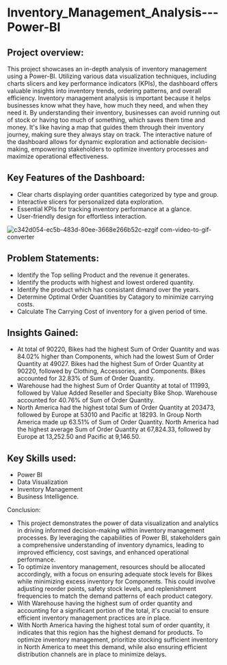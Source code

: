 # Inventory_Management_Analysis---Power-BI
## Project overview:
This project showcases an in-depth analysis of inventory management using a Power-BI. Utilizing various data visualization techniques, including charts slicers and key performance indicators (KPIs), the dashboard offers valuable insights into inventory trends, ordering patterns, and overall efficiency. Inventory management analysis is important because it helps businesses know what they have, how much they need, and when they need it. By understanding their inventory, businesses can avoid running out of stock or having too much of something, which saves them time and money. It's like having a map that guides them through their inventory journey, making sure they always stay on track. The interactive nature of the dashboard allows for dynamic exploration and actionable decision-making, empowering stakeholders to optimize inventory processes and maximize operational effectiveness.

## Key Features of the Dashboard:
- Clear charts displaying order quantities categorized by type and group.
- Interactive slicers for personalized data exploration.
- Essential KPIs for tracking inventory performance at a glance.
- User-friendly design for effortless interaction.


![c342d054-ec5b-483d-80ee-3668e266b52c-ezgif com-video-to-gif-converter](https://github.com/ShekharSunilKhamkar/Inventory_Management_Analysis---Power-BI/assets/167413419/efce2c64-ff2c-4c4f-857b-768f9fbc22d1)




## Problem Statements:
- Identify the Top selling Product and the revenue it generates.
- Identify the products with highest and lowest ordered quantity.
- Identify the product which has consistant dimand over the years.
- Determine Optimal Order Quantities by Catagory to minimize carrying costs.
- Calculate The Carrying Cost of inventory for a given period of time.

## Insights Gained:
- At total of 90220, Bikes had the highest Sum of Order Quantity and was 84.02% higher than Components, which had the lowest Sum of Order Quantity at 49027. Bikes had the highest Sum of Order Quantity at 90220, followed by Clothing, Accessories, and Components.﻿﻿ ﻿﻿Bikes accounted for 32.83% of Sum of Order Quantity.
- ﻿Warehouse had the highest Sum of Order Quantity at total of 111993, followed by Value Added Reseller and Specialty Bike Shop.﻿﻿ ﻿﻿Warehouse accounted for 40.76% of Sum of Order Quantity.
- North America had the highest total Sum of Order Quantity at 203473, followed by Europe at 53010 and Pacific at 18293.﻿﻿ In Group North America made up 63.51% of Sum of Order Quantity.﻿﻿ ﻿﻿North America had the highest average Sum of Order Quantity at 67,824.33, followed by Europe at 13,252.50 and Pacific at 9,146.50.

## Key Skills used:
- Power BI
- Data Visualization
- Inventory Management
- Business Intelligence.

Conclusion:
- This project demonstrates the power of data visualization and analytics in driving informed decision-making within inventory management processes. By leveraging the capabilities of Power BI, stakeholders gain a comprehensive understanding of inventory dynamics, leading to improved efficiency, cost savings, and enhanced operational performance.
- To optimize inventory management, resources should be allocated accordingly, with a focus on ensuring adequate stock levels for Bikes while minimizing excess inventory for Components. This could involve adjusting reorder points, safety stock levels, and replenishment frequencies to match the demand patterns of each product category.
- With Warehouse having the highest sum of order quantity and accounting for a significant portion of the total, it's crucial to ensure efficient inventory management practices are in place.
- With North America having the highest total sum of order quantity, it indicates that this region has the highest demand for products. To optimize inventory management, prioritize stocking sufficient inventory in North America to meet this demand, while also ensuring efficient distribution channels are in place to minimize delays.
